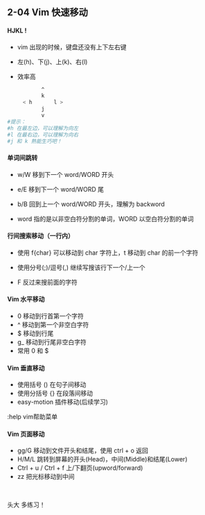 ## 2-04 Vim 快速移动

####  HJKL !

- vim 出现的时候，键盘还没有上下左右键

- 左(h)、下(j)、上(k)、右(l)
- 效率高

```bash
           ^
           k
     < h       l >         
           j
           v
#提示：
#h 在最左边，可以理解为向左
#l 在最右边，可以理解为向右
#j 和 k 熟能生巧吧！
```



#### 单词间跳转

- w/W 移到下一个 word/WORD 开头

- e/E 移到下一个 word/WORD 尾
- b/B 回到上一个 word/WORD 开头，理解为 backword
- word 指的是以非空白符分割的单词，WORD 以空白符分割的单词



#### 行间搜索移动（一行内）

- 使用 f{char} 可以移动到 char 字符上，t 移动到 char 的前一个字符

- 使用分号(;)/逗号(,) 继续写搜该行下一个/上一个
- F 反过来搜前面的字符



#### Vim 水平移动

- 0 移动到行首第一个字符
- ^ 移动到第一个非空白字符
- $ 移动到行尾
- g_ 移动到行尾非空白字符
- 常用 0 和 $



#### Vim 垂直移动

- 使用括号 () 在句子间移动
- 使用分括号 {} 在段落间移动
- easy-motion 插件移动(后续学习)



:help vim帮助菜单



#### Vim 页面移动

- gg/G 移动到文件开头和结尾，使用 ctrl + o 返回
- H/M/L 跳转到屏幕的开头(Head)，中间(Middle)和结尾(Lower)
- Ctrl + u / Ctrl + f 上/下翻页(upword/forward)
- zz 把光标移动到中间

​    

头大 多练习！